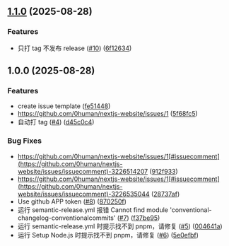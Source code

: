 ## [1.1.0](https://github.com/0human/nextjs-website/compare/v1.0.0...v1.1.0) (2025-08-28)

### Features

* 只打 tag 不发布 release ([#10](https://github.com/0human/nextjs-website/issues/10)) ([6f12634](https://github.com/0human/nextjs-website/commit/6f12634f8fb1acaace189b8eca9229ce4208267f))

## 1.0.0 (2025-08-28)

### Features

* create issue template ([fe51448](https://github.com/0human/nextjs-website/commit/fe5144820e44db1561af3329990341d91abc36f8))
* https://github.com/0human/nextjs-website/issues/1 ([5f68fc5](https://github.com/0human/nextjs-website/commit/5f68fc5c932c61e16ff4288f25f388893f9384bd))
* 自动打 tag ([#4](https://github.com/0human/nextjs-website/issues/4)) ([d45c0c4](https://github.com/0human/nextjs-website/commit/d45c0c48cc508fafeaf0518aaf8084dc9d43cdff))

### Bug Fixes

* https://github.com/0human/nextjs-website/issues/1[#issuecomment](https://github.com/0human/nextjs-website/issues/issuecomment)-3226514207 ([912f933](https://github.com/0human/nextjs-website/commit/912f9338968ac9ba4fd6f62f5ad2d0cced8869f3))
* https://github.com/0human/nextjs-website/issues/1[#issuecomment](https://github.com/0human/nextjs-website/issues/issuecomment)-3226535044 ([28737af](https://github.com/0human/nextjs-website/commit/28737af723cbc78c0ff3d6c6d551ce49a8c88aba))
* Use github APP token ([#8](https://github.com/0human/nextjs-website/issues/8)) ([870250f](https://github.com/0human/nextjs-website/commit/870250f3f40748970a5e3cb3fb3f4c7816e218df))
* 运行 semantic-release.yml 报错 Cannot find module 'conventional-changelog-conventionalcommits' ([#7](https://github.com/0human/nextjs-website/issues/7)) ([f37be95](https://github.com/0human/nextjs-website/commit/f37be9564ceea7fa52518ac0e32ee851a0130ce8))
* 运行 semantic-release.yml 时提示找不到 pnpm，请修复 ([#5](https://github.com/0human/nextjs-website/issues/5)) ([004641a](https://github.com/0human/nextjs-website/commit/004641a617741eebd7235cd7210af1c387bd6280))
* 运行 Setup Node.js 时提示找不到 pnpm，请修复 ([#6](https://github.com/0human/nextjs-website/issues/6)) ([5e0efbf](https://github.com/0human/nextjs-website/commit/5e0efbf601cbdc433a467f6dcf780ff6596e6c7f))
